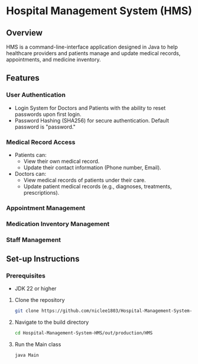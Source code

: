 # Hospital Management System (HMS)

## Overview
HMS is a command-line-interface application designed in Java to help healthcare providers and patients manage and update medical records, appointments, and medicine inventory. 

## Features
### User Authentication
* Login System for Doctors and Patients with the ability to reset passwords upon first login.
* Password Hashing (SHA256) for secure authentication. Default password is "password."

### Medical Record Access
* Patients can:
  * View their own medical record.
  * Update their contact information (Phone number, Email).
* Doctors can:
  * View medical records of patients under their care.
  * Update patient medical records (e.g., diagnoses, treatments, prescriptions).

### Appointment Management

### Medication Inventory Management

### Staff Management

## Set-up Instructions
### Prerequisites
* JDK 22 or higher

1. Clone the repository
   
   ```sh
   git clone https://github.com/niclee1803/Hospital-Management-System-HMS.git
   ```
   
2. Navigate to the build directory
   
   ```sh
   cd Hospital-Management-System-HMS/out/production/HMS
   ```
     
3. Run the Main class
   
   ```
   java Main
   ```
